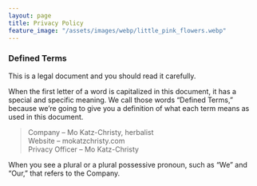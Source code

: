 ```yaml
---
layout: page
title: Privacy Policy
feature_image: "/assets/images/webp/little_pink_flowers.webp"
---
```


### Defined Terms

This is a legal document and you should read it carefully.

When the first letter of a word is capitalized in this document, it has
a special and specific meaning. We call those words “Defined Terms,” because
we’re going to give you a definition of what each term means as used in this
document.

> Company – Mo Katz-Christy, herbalist<br>
> Website – mokatzchristy.com<br>
> Privacy Officer – Mo Katz-Christy

When you see a plural or a plural possessive pronoun, such as “We” and “Our,”
that refers to the Company.
